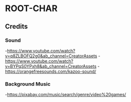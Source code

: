 # ROOT-CHAR
## Credits
### Sound
-https://www.youtube.com/watch?v=q8ZLBOFQ2g0&ab_channel=CreatorAssets
-https://www.youtube.com/watch?v=BYPqS0YPxh8&ab_channel=CreatorAssets
-https://orangefreesounds.com/kazoo-sound/
### Background Music
-https://pixabay.com/music/search/genre/video%20games/
